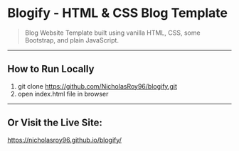 # Blogify - HTML & CSS Blog Template
>Blog Website Template built using vanilla HTML, CSS, some Bootstrap, and plain JavaScript.

----
## How to Run Locally
1. git clone https://github.com/NicholasRoy96/blogify.git
2. open index.html file in browser


----
## Or Visit the Live Site:

https://nicholasroy96.github.io/blogify/
